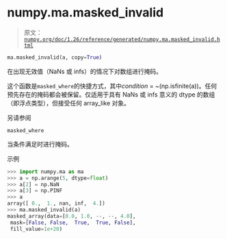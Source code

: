 # numpy.ma.masked_invalid

> 原文：[`numpy.org/doc/1.26/reference/generated/numpy.ma.masked_invalid.html`](https://numpy.org/doc/1.26/reference/generated/numpy.ma.masked_invalid.html)

```py
ma.masked_invalid(a, copy=True)
```

在出现无效值（NaNs 或 infs）的情况下对数组进行掩码。

这个函数是`masked_where`的快捷方式，其中*condition* = ~(np.isfinite(a))。任何预先存在的掩码都会被保留。仅适用于具有 NaNs 或 infs 意义的 dtype 的数组（即浮点类型），但接受任何 array_like 对象。

另请参阅

`masked_where`

当条件满足时进行掩码。

示例

```py
>>> import numpy.ma as ma
>>> a = np.arange(5, dtype=float)
>>> a[2] = np.NaN
>>> a[3] = np.PINF
>>> a
array([ 0.,  1., nan, inf,  4.])
>>> ma.masked_invalid(a)
masked_array(data=[0.0, 1.0, --, --, 4.0],
 mask=[False, False,  True,  True, False],
 fill_value=1e+20) 
```
